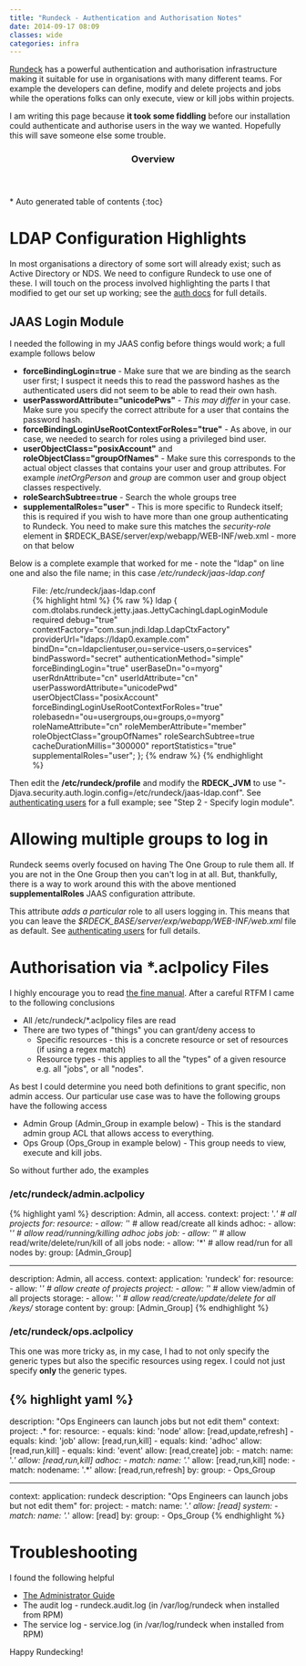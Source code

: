 ```yaml
---
title: "Rundeck - Authentication and Authorisation Notes"
date: 2014-09-17 08:09
classes: wide
categories: infra
---
```


[Rundeck](http://www.rundeck.org) has a powerful authentication and
authorisation infrastructure making it suitable for use in organisations with
many different teams. For example the developers can define, modify
and delete projects and jobs while the operations folks can only execute, view 
or kill jobs within projects.

I am writing this page because **it took some fiddling** before our installation
could authenticate and authorise users in the way we wanted. Hopefully this will
save someone else some trouble.

<section id="table-of-contents" class="toc">
  <header>
    <h3>Overview</h3>
  </header>
<div id="drawer" markdown="1">
*  Auto generated table of contents
{:toc}
</div>
</section>

# LDAP Configuration Highlights

In most organisations a directory of some sort will already exist; such as
Active Directory or NDS. We need to configure Rundeck to use one of these. I will touch
on the process involved highlighting the parts I that modified to get our 
set up working; see the [auth
docs](http://rundeck.org/docs/administration/authenticating-users.html) for full
details.

## JAAS Login Module

I needed the following in my JAAS config before things would work; a full example
follows below

* **forceBindingLogin=true** - Make sure that we are binding as the search user
    first; I suspect it needs this to read the password hashes as the
    authenticated users did not seem to be able to read their own hash.
* **userPasswordAttribute="unicodePws"** - *This may differ* in your case. Make sure
    you specify the correct attribute for a user that contains the password
    hash.
* **forceBindingLoginUseRootContextForRoles="true"** - As above, in our case, we
    needed to search for roles using a privileged bind user.
* **userObjectClass="posixAccount"** and **roleObjectClass="groupOfNames"** -
    Make sure this corresponds to the actual object classes that contains your
    user and group attributes. For example *inetOrgPerson* and *group* are
    common user and group object classes respectively.
* **roleSearchSubtree=true** - Search the whole groups tree
* **supplementalRoles="user"** - This is more specific to Rundeck itself; this
    is required if you wish to have more than one group authenticating to
    Rundeck. You need to make sure this matches the *security-role* element in
    $RDECK_BASE/server/exp/webapp/WEB-INF/web.xml - more on that below

Below is a complete example that worked for me - note the "ldap" on line one 
and also the file name; in this case */etc/rundeck/jaas-ldap.conf*

<figure>
    <figcaption>File: /etc/rundeck/jaas-ldap.conf</figcaption>
{% highlight html %}
{% raw %}
ldap {
    com.dtolabs.rundeck.jetty.jaas.JettyCachingLdapLoginModule required
    debug="true"
    contextFactory="com.sun.jndi.ldap.LdapCtxFactory"
    providerUrl="ldaps://ldap0.example.com"
    bindDn="cn=ldapclientuser,ou=service-users,o=services"
    bindPassword="secret"
    authenticationMethod="simple"
    forceBindingLogin="true"
    userBaseDn="o=myorg"
    userRdnAttribute="cn"
    userIdAttribute="cn"
    userPasswordAttribute="unicodePwd"
    userObjectClass="posixAccount"
    forceBindingLoginUseRootContextForRoles="true"
    rolebasedn="ou=usergroups,ou=groups,o=myorg"
    roleNameAttribute="cn"
    roleMemberAttribute="member"
    roleObjectClass="groupOfNames"
    roleSearchSubtree=true
    cacheDurationMillis="300000"
    reportStatistics="true"
    supplementalRoles="user";
};
{% endraw %}
{% endhighlight %}
</figure>

Then edit the **/etc/rundeck/profile** and modify the **RDECK_JVM** to use "-Djava.security.auth.login.config=/etc/rundeck/jaas-ldap.conf". See [authenticating users](http://rundeck.org/docs/administration/authenticating-users.html#ldap) 
for a full example; see "Step 2 - Specify login module".

# Allowing multiple groups to log in

Rundeck seems overly focused on having The One Group to rule them all. If you
are not in the One Group then you can't log in at all. But, thankfully, there is
a way to work around this with the above mentioned **supplementalRoles** JAAS
configuration attribute. 

This attribute *adds a particular* role to all users
logging in. This means that you can leave the *$RDECK_BASE/server/exp/webapp/WEB-INF/web.xml* file as default. See [authenticating
users](http://rundeck.org/docs/administration/authenticating-users.html) for
full details.

# Authorisation via *.aclpolicy Files

I highly encourage you to read [the fine
manual](http://rundeck.org/docs/administration/access-control-policy.html). After a careful RTFM I came to the following conclusions

* All /etc/rundeck/*.aclpolicy files are read
* There are two types of "things" you can grant/deny access to
  * Specific resources - this is a concrete resource or set of resources (if
      using a regex match)
  * Resource types - this applies to all the "types" of a given resource e.g.
      all "jobs", or all "nodes".

As best I could determine you need both definitions to grant specific, non admin access. Our
particular use case was to have the following groups have the following access

* Admin Group (Admin_Group in example below) - This is the standard admin group
    ACL that allows access to everything.
* Ops Group (Ops_Group in example below) - This group needs to view, execute and
    kill jobs.

So without further ado, the examples

### /etc/rundeck/admin.aclpolicy
{% highlight yaml %}
description: Admin, all access.
context:
  project: '.*' # all projects
for:
  resource:
    - allow: '*' # allow read/create all kinds
  adhoc:
    - allow: '*' # allow read/running/killing adhoc jobs
  job:
    - allow: '*' # allow read/write/delete/run/kill of all jobs
  node:
    - allow: '*' # allow read/run for all nodes
by:
  group: [Admin_Group]

---

description: Admin, all access.
context:
  application: 'rundeck'
for:
  resource:
    - allow: '*' # allow create of projects
  project:
    - allow: '*' # allow view/admin of all projects
  storage:
    - allow: '*' # allow read/create/update/delete for all /keys/* storage content
by:
  group: [Admin_Group]
{% endhighlight %}

### /etc/rundeck/ops.aclpolicy

This one was more tricky as, in my case, I had to not only specify the generic types 
but also the specific resources using regex. I could not just specify **only** the generic types.

{% highlight yaml %}
---
description: "Ops Engineers can launch jobs but not edit them"
context:
  project: .*
for:
  resource:
    - equals:
        kind: 'node'
      allow: [read,update,refresh]
    - equals:
        kind: 'job'
      allow: [read,run,kill]
    - equals:
        kind: 'adhoc'
      allow: [read,run,kill]
    - equals:
        kind: 'event'
      allow: [read,create]
  job:
    - match:
        name: '.*'
      allow: [read,run,kill]
  adhoc:
    - match:
        name: '.*'
      allow: [read,run,kill]
  node:
    - match:
        nodename: '.*'
      allow: [read,run,refresh]
by:
  group:
    - Ops_Group

---
context:
  application: rundeck
description: "Ops Engineers can launch jobs but not edit them"
for:
  project:
    - match:
        name: '.*'
      allow: [read]
  system:
    - match:
        name: '.*'
      allow: [read]
by:
  group:
    - Ops_Group
{% endhighlight %}

# Troubleshooting

I found the following helpful

* [The Administrator Guide](http://rundeck.org/docs/administration/index.html)
* The audit log - rundeck.audit.log (in /var/log/rundeck when installed from RPM)
* The service log - service.log (in /var/log/rundeck when installed from RPM)

Happy Rundecking!

